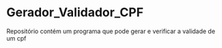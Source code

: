 # Gerador_Validador_CPF
Repositório contém um programa que pode gerar e verificar a validade de um cpf
